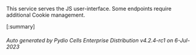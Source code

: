 






This service serves the JS user-interface. Some endpoints require additional Cookie management.

[:summary]

###### Auto generated by Pydio Cells Enterprise Distribution v4.2.4-rc1 on 6-Jul-2023
